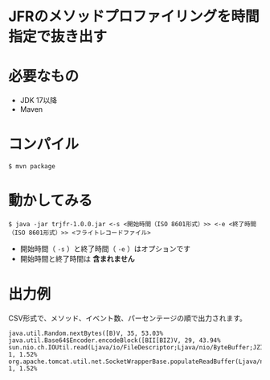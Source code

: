 JFRのメソッドプロファイリングを時間指定で抜き出す
===================

# 必要なもの

* JDK 17以降
* Maven

# コンパイル

```
$ mvn package
```

# 動かしてみる

```
$ java -jar trjfr-1.0.0.jar <-s <開始時間（ISO 8601形式）>> <-e <終了時間（ISO 8601形式）>> <フライトレコードファイル>
```

* 開始時間（ `-s` ）と終了時間（ `-e` ）はオプションです
* 開始時間と終了時間は **含まれません**

# 出力例

CSV形式で、メソッド、イベント数、パーセンテージの順で出力されます。

```
java.util.Random.nextBytes([B)V, 35, 53.03%
java.util.Base64$Encoder.encodeBlock([BII[BIZ)V, 29, 43.94%
sun.nio.ch.IOUtil.read(Ljava/io/FileDescriptor;Ljava/nio/ByteBuffer;JZILsun/nio/ch/NativeDispatcher;)I, 1, 1.52%
org.apache.tomcat.util.net.SocketWrapperBase.populateReadBuffer(Ljava/nio/ByteBuffer;)I, 1, 1.52%
```
